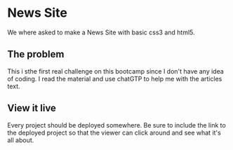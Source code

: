 # News Site

We where asked to make a News Site with basic css3 and html5.

## The problem

This i sthe first real challenge on this bootcamp since I don't have any idea of coding. I read the material and use chatGTP to help me with the articles text.

## View it live

Every project should be deployed somewhere. Be sure to include the link to the deployed project so that the viewer can click around and see what it's all about.
